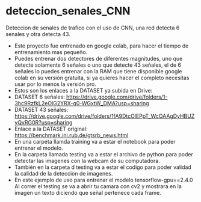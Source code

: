 # deteccion_senales_CNN
Deteccion de senales de trafico con el uso de CNN, una red detecta 6 senales y otra detecta 43.
- Este proyecto fue entrenado en google colab, para hacer el tiempo de entrenamiento mas pequeño.
- Puedes entrenar dos detectores de diferentes magnitudes, uno que detecte solamente 6 señales o uno que detecte 43 señales, el de 6 señales lo puedes entrenar con la RAM que tiene disponible google colab en su versión gratuita, si ya quieres hacer el completo necesitas usar por lo menos la versión pro.
- Estos son los enlaces a la DATASET ya subida en Drive:
- DATASET 6 señales:
https://drive.google.com/drive/folders/1-3hc9RzfkL2eOIG2YRX-q0-WGxtW_DMA?usp=sharing
- DATASET 43 señales:
https://drive.google.com/drive/folders/1fA9DtcOlEPpT_WcOAAgDyHBUZyQvRG0R?usp=sharing
- Enlace a la DATASET original:
https://benchmark.ini.rub.de/gtsrb_news.html
- En una carpeta llamda training va a estar el notebook para poder entrenar el modelo.
- En la carpeta llamada testing va a estar el archivo de python para poder detectar las imagenes con la webcam de su computadora.
- También en la carpeta d testing va a estar el codigo para poder validad la calidad de la deteccion de imagenes.
- En este ejemplo de uso para entrenar el modelo tensorflow-gpu==2.4.0
Al correr el testing se va a abrir tu camara con cv2 y mostrara en la imagen un texto diciendo que señal pertenece cada frame.
